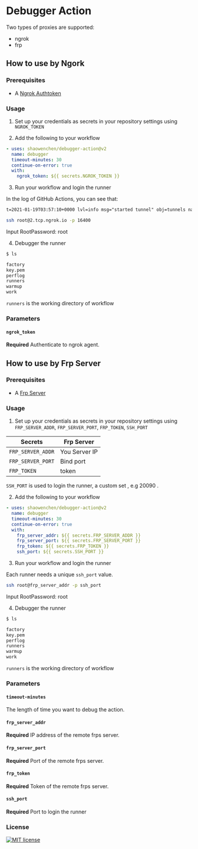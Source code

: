 # Debugger Action

Two types of proxies are supported:

- ngrok
- frp

## How to use by Ngork

### Prerequisites

- A [Ngrok Authtoken](https://dashboard.ngrok.com/auth/your-authtoken)

### Usage

1. Set up your credentials as secrets in your repository settings using `NGROK_TOKEN`

2. Add the following to your workflow

```yml
- uses: shaowenchen/debugger-action@v2
  name: debugger
  timeout-minutes: 30
  continue-on-error: true
  with:
    ngrok_token: ${{ secrets.NGROK_TOKEN }}
```

3. Run your workflow and login the runner

In the log of GitHub Actions, you can see that:

```txt
t=2021-01-19T03:57:10+0000 lvl=info msg="started tunnel" obj=tunnels name=command_line addr=//localhost:8000 url=tcp://2.tcp.ngrok.io:16400
```

```bash
ssh root@2.tcp.ngrok.io -p 16400
```

Input RootPassword: root

4. Debugger the runner

```bash
$ ls

factory
key.pem
perflog
runners
warmup
work
```

`runners` is the working directory of workflow

### Parameters

#### `ngrok_token`

**Required** Authenticate to  ngrok agent.

## How to use by Frp Server

### Prerequisites

- A [Frp Server](https://github.com/fatedier/frp)

### Usage

1. Set up your credentials as secrets in your repository settings using `FRP_SERVER_ADDR`, `FRP_SERVER_PORT`, `FRP_TOKEN`, `SSH_PORT`

|  Secrets   | Frp Server  |
|  ----  | ----  |
| `FRP_SERVER_ADDR`  | You Server IP |
| `FRP_SERVER_PORT`  | Bind port |
| `FRP_TOKEN`        | token |

`SSH_PORT` is used to login the runner, a custom set , e.g 20090 .

2. Add the following to your workflow

```yml
- uses: shaowenchen/debugger-action@v2
  name: debugger
  timeout-minutes: 30
  continue-on-error: true
  with:
    frp_server_addr: ${{ secrets.FRP_SERVER_ADDR }}
    frp_server_port: ${{ secrets.FRP_SERVER_PORT }}
    frp_token: ${{ secrets.FRP_TOKEN }}
    ssh_port: ${{ secrets.SSH_PORT }}
```

3. Run your workflow and login the runner

Each runner needs a unique `ssh_port` value.

```bash
ssh root@frp_server_addr -p ssh_port 
```

Input RootPassword: root

4. Debugger the runner

```bash
$ ls

factory
key.pem
perflog
runners
warmup
work
```

`runners` is the working directory of workflow

### Parameters

#### `timeout-minutes`

The length of time you want to debug the action.

#### `frp_server_addr`

**Required** IP address of the remote frps server.

#### `frp_server_port`

**Required** Port of the remote frps server.

#### `frp_token`

**Required** Token of the remote frps server.

#### `ssh_port`

**Required** Port to login the runner

### License

[![MIT license](https://img.shields.io/badge/License-MIT-blue.svg)](https://lbesson.mit-license.org/)